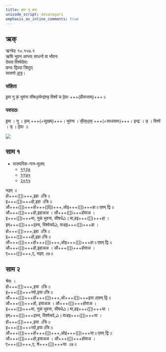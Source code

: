 ```yaml
---
title: इमा नु कम्  
unicode_script: devanagari  
emphasis_as_inline_comments: true
---   
```


## ऋक्
ऋग्वेदः  १०.१५७.१  
ऋषिः  भुवन आप्त्यः साधनो वा भौवनः  
देवता  विश्वेदेवाः  
छन्दः  द्विपदा त्रिष्टुप्  
सायणो [अत्र](http://192.155.224.66/stage/rigveda-samhita/describe/rikMandala/010.157.001)।


### संहिता
इ॒मा नु कं॒ भुव॑ना सीषधा॒मेन्द्र॑श्च॒ विश्वे॑ च दे॒वाः +++(प्रीयन्ताम्)+++॥

### पदपाठः
इ॒मा । नु । क॒म् +++(=सुखम्)+++। भुव॑ना । सी॒स॒धा॒म॒ +++(=साधयामः)+++। इन्द्रः॑ । च॒ । विश्वे॑ । च॒ । दे॒वाः ॥

![](../../images/Great-indra-on-airAvata-with-vajra-surrounded-by-other-smaller-deva-s-agni-on-ram-yama-on-buffalo-brahma-on-swan-sUrya-and-chandra.jpg)


## साम १


- पारम्परिक-गान-मूलम् 
  - [१९३७](https://archive.org/stream/sAmaveda-jaiminIya-paravastu-paramparA-docs/sAmaveda-paravastu-1937#page/n55/mode/1up)
  - [१९७५](https://archive.org/stream/sAmaveda-jaiminIya-paravastu-paramparA-docs/sAmaveda-paravastu-1975#page/n51/mode/2up)
  - [२०१५](https://archive.org/stream/sAmaveda-jaiminIya-paravastu-paramparA-docs/proxaNa-sAmAni#page/n3/mode/2up)

<div class="audioEmbed"  caption="रामानुजार्यः 1974 " src="https://archive
.org/download/jaiminIya-sAma-gAna-paravastu-tradition-rAmAnuja/yaj-jAyathA-apUrvya.mp3"></div>
<div class="audioEmbed"  caption="गोपालार्यः 2015  " src="https://archive
.org/download/jaiminIya-sAma-gAna-paravastu-tradition-gopAla-2015/yaj-jAyathA-apUrvya.mp3"></div>
<div class="audioEmbed"  caption="गोपालपवनयोर् अनुवचनम् 2015 1x" src="https://archive
.org/download/jaiminIya-sAma-gAna-paravastu-tradition-anuvachanam-gopAla-pavana-2015/yaj-jAyathA-apUrvya.mp3"></div>
<div class="audioEmbed"  caption="गोपालपवनयोर् अनुवचनम् 2015 1.5x" src="https://archive
.org/download/jaiminIya-sAma-gAna-paravastu-tradition-anuvachanam-gopAla-pavana-2015-150p-speed/yaj-jAyathA-apUrvya.mp3"></div>

भद्रम् ॥  
हो+++([])+++,इहा ॥त्रिः॥  
इ+++([])+++हो,इहा ॥त्रिः॥  
औ+++([])+++हो+++([प्रे])+++,ओइ+++([])+++हा॥ एवम् द्विः॥  
औ+++([])+++हो,इहाअअ । औ+++([])+++होवाअ ।  
इ+++([])+++मा, नुकं भुवना, सीषधेఎ । मा,हइ+++([])+++हा ।  
इम्+++([])+++द्रस्य, विश्वेचदेఎ, वाःहइ+++([])+++हा ।  
हो+++([])+++,इहा ॥त्रिः॥  
इ+++([])+++हो,इहा॥त्रिः॥  
औ+++([])+++हो+++([])+++,ओइ+++([])+++हा॥ एवम् द्विः॥  
औ+++([])+++हो,इहाअअ । औ+++([])+++होवाअ ।  
ए+++([])+++,ए, भद्रम् ॥७॥

## साम २
श्रेयः ।  
हो+++([])+++,इया ॥त्रिः॥  
इ+++([])+++य्यो,इया॥त्रिः॥  
औ+++([])+++हो+++([])+++,ओ+++([])+++इया॥एवम् द्विः॥  
औ+++([])+++हो, इयाअअ । औ+++([])+++होवाअ ।  
इ+++([])+++मा, नुकं भुवना, सीषधेఎ । मा,हइ+++([])+++या ।  
इम्+++([])+++द्रस्य, विश्वेचदे,ఎ । वाःहइ+++([])+++या ।  
हो+++([])+++,इया ॥त्रिः॥  
इ+++([])+++य्यो,इया॥त्रिः॥  
औ+++([])+++हो+++([])+++,ओइ+++([])+++या॥ एवम् द्विः॥  
औ+++([])+++हो,इयाअअ । औ+++([])+++होवाअ ।  
ए+++([])+++,ए, श्रे+++([])+++याः ॥७॥
